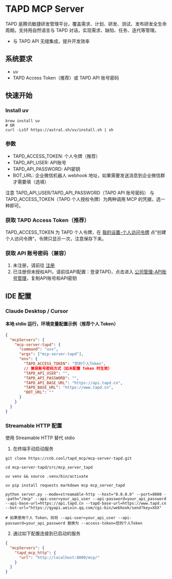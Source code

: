 # TAPD MCP Server

TAPD 是腾讯敏捷研发管理平台，覆盖需求、计划、研发、测试、发布研发全生命周期。支持用自然语言与 TAPD 对话，实现需求、缺陷、任务、迭代等管理。

* 与 TAPD API 无缝集成，提升开发效率

## 系统要求

* uv
* TAPD Access Token（推荐）或 TAPD API 账号密码

## 快速开始
### Install uv
```
brew install uv
# OR
curl -LsSf https://astral.sh/uv/install.sh | sh
```

### 参数
- TAPD_ACCESS_TOKEN: 个人令牌（推荐）
- TAPD_API_USER: API账号 
- TAPD_API_PASSWORD: API密钥 
- BOT_URL: 企业微信机器人 webhook 地址，如果需要发送消息到企业微信群才需要填（选填）

注意 TAPD_API_USER/TAPD_API_PASSWORD（TAPD API 账号密码） 与 TAPD_ACCESS_TOKEN（TAPD 个人授权令牌）为两种调用 MCP 的凭据，选一种即可。


### 获取 TAPD Access Token（推荐）
TAPD_ACCESS_TOKEN 为 TAPD 个人令牌，在 [我的设置-个人访问令牌](https://www.tapd.cn/personal_settings/index?tab=personal_token)  点“创建个人访问令牌”，令牌只显示一次，注意保存下来。

### 获取 API 账号密码（兼容）

1. 未注册，请前往 [注册](https://www.tapd.cn?from_partner=copilot&source=tapd_operation_copilot)
2. 已注册但未授权API，请前往API配置：登录TAPD，点击进入 [公司管理-API账号管理](https://www.tapd.cn/open_platform/open_api_redirect?from_partner=copilot&source=tapd_operation_copilot)，复制API账号和API密钥


## IDE 配置
### Claude Desktop / Cursor
#### 本地 stdio 运行，环境变量配置示例（推荐个人 Token）
```json
{
  "mcpServers": {
    "mcp-server-tapd": {
      "command": "uvx",
      "args": ["mcp-server-tapd"],
      "env": {
        "TAPD_ACCESS_TOKEN": "您的个人Token",
        // 兼容账号密码方式（如未配置 Token 时生效）
        "TAPD_API_USER": "",
        "TAPD_API_PASSWORD": "",
        "TAPD_API_BASE_URL": "https://api.tapd.cn",
        "TAPD_BASE_URL": "https://www.tapd.cn",
        "BOT_URL": ""
      }
    }
  }
}
```


### Streamable HTTP 配置
使用 Streamable HTTP 替代 stdio
1. 在终端手动启动服务
```
git clone https://cnb.cool/tapd_mcp/mcp-server-tapd.git

cd mcp-server-tapd/src/mcp_server_tapd

uv venv && source .venv/bin/activate

uv pip install requests markdown mcp mcp_server_tapd

python server.py --mode=streamable-http --host="0.0.0.0" --port=8000 --path="/mcp" --api-user=your_api_user --api-password=your_api_password --api-base-url=https://api.tapd.cn --tapd-base-url=https://www.tapd.cn  --bot-url="https://qyapi.weixin.qq.com/cgi-bin/webhook/send?key=XXX"

# 如果使用个人 Token，则将 --api-user=your_api_user --api-password=your_api_password 替换为 --access-token=您的个人Token

```

2. 通过如下配置连接到已启动的服务
```json
{
  "mcpServers": {
    "tapd_mcp_http": {
      "url": "http://localhost:8000/mcp/"
    }
  }
}
```

